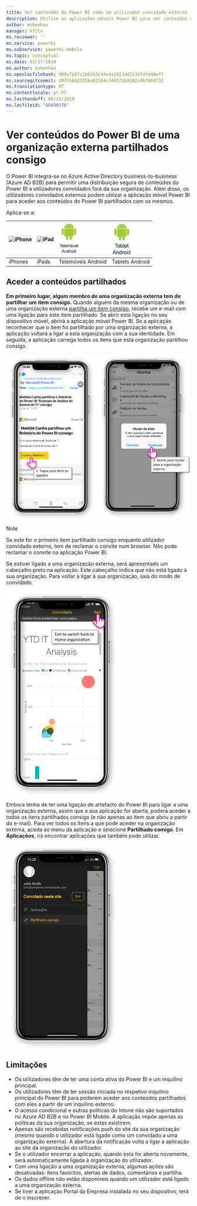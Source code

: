 ```yaml
---
title: Ver conteúdos do Power BI como um utilizador convidado externo (Azure AD B2B)
description: Utilize as aplicações móveis Power BI para ver conteúdos de uma organização externa que foram partilhados consigo.
author: mshenhav
manager: kfile
ms.reviewer: ''
ms.service: powerbi
ms.subservice: powerbi-mobile
ms.topic: conceptual
ms.date: 03/27/2019
ms.author: mshenhav
ms.openlocfilehash: 900c7b57c2b6283c44e4a1923dd223d7dfd40ef7
ms.sourcegitcommit: d9755602235ba03594c348571b9102c9bf88d732
ms.translationtype: HT
ms.contentlocale: pt-PT
ms.lasthandoff: 08/15/2019
ms.locfileid: "69490376"
---
```

# <a name="view-power-bi-content-shared-with-you-from-an-external-organization"></a>Ver conteúdos do Power BI de uma organização externa partilhados consigo

O Power BI integra-se no Azure Active Directory business-to-business (Azure AD B2B) para permitir uma distribuição segura de conteúdos do Power BI a utilizadores convidados fora da sua organização. Além disso, os utilizadores convidados externos podem utilizar a aplicação móvel Power BI para aceder aos conteúdos do Power BI partilhados com os mesmos. 


Aplica-se a:

| ![iPhone](./media/mobile-app-ssrs-kpis-mobile-on-premises-reports/iphone-logo-50-px.png) | ![iPad](./media/mobile-app-ssrs-kpis-mobile-on-premises-reports/ipad-logo-50-px.png) | ![Telemóvel Android](./media/mobile-app-ssrs-kpis-mobile-on-premises-reports/android-phone-logo-50-px.png) | ![Tablet Android](./media/mobile-app-ssrs-kpis-mobile-on-premises-reports/android-tablet-logo-50-px.png) |
|:--- |:--- |:--- |:--- |
| iPhones |iPads |Telemóveis Android |Tablets Android |

## <a name="accessing-shared-content"></a>Aceder a conteúdos partilhados

**Em primeiro lugar, algum membro de uma organização externa tem de partilhar um item consigo.** Quando alguém da mesma organização ou de uma organização externa [partilha um item consigo](../../service-share-dashboards.md), recebe um e-mail com uma ligação para este item partilhado. Se abrir esta ligação no seu dispositivo móvel, abrirá a aplicação móvel Power BI. Se a aplicação reconhecer que o item foi partilhado por uma organização externa, a aplicação voltará a ligar a esta organização com a sua identidade. Em seguida, a aplicação carrega todos os itens que esta organização partilhou consigo.

![Item partilhado do Power BI aberto a partir de um e-mail ](./media/mobile-apps-b2b/mobile-b2b-open-item-email.png)

> [!NOTE]
> Se este for o primeiro item partilhado consigo enquanto utilizador convidado externo, tem de reclamar o convite num browser. Não pode reclamar o convite na aplicação Power BI.

Se estiver ligado a uma organização externa, será apresentado um cabeçalho preto na aplicação. Este cabeçalho indica que não está ligado à sua organização. Para voltar a ligar à sua organização, saia do modo de convidado.

![Cabeçalho de utilizador convidado do Power BI](./media/mobile-apps-b2b/mobile-b2b-exit-home.png)

Embora tenha de ter uma ligação de artefacto do Power BI para ligar a uma organização externa, assim que a sua aplicação for aberta, poderá aceder a todos os itens partilhados consigo (e não apenas ao item que abriu a partir do e-mail). Para ver todos os itens a que pode aceder na organização externa, aceda ao menu da aplicação e selecione **Partilhado comigo**. Em **Aplicações**, irá encontrar aplicações que também pode utilizar.

![Menu da aplicação Power BI como utilizador convidado externo](./media/mobile-apps-b2b/mobile-b2b-menu.png)

## <a name="limitations"></a>Limitações

- Os utilizadores têm de ter uma conta ativa do Power BI e um inquilino principal.
- Os utilizadores têm de ter sessão iniciada no respetivo inquilino principal do Power BI para poderem aceder aos conteúdos partilhados com eles a partir de um inquilino externo.
- O acesso condicional e outras políticas do Intune não são suportados no Azure AD B2B e no Power BI Mobile. A aplicação impõe apenas as políticas da sua organização, se estas existirem.
- Apenas são recebidas notificações push do site da sua organização (mesmo quando o utilizador está ligado como um convidado a uma organização externa). A abertura da notificação volta a ligar a aplicação ao site da organização do utilizador.
- Se o utilizador encerrar a aplicação, quando esta for aberta novamente, será automaticamente ligada à organização do utilizador.
- Com uma ligação a uma organização externa, algumas ações são desativadas: itens favoritos, alertas de dados, comentários e partilha.
- Os dados offline não estão disponíveis quando um utilizador está ligado a uma organização externa.
- Se tiver a aplicação Portal da Empresa instalada no seu dispositivo, terá de o inscrever.
